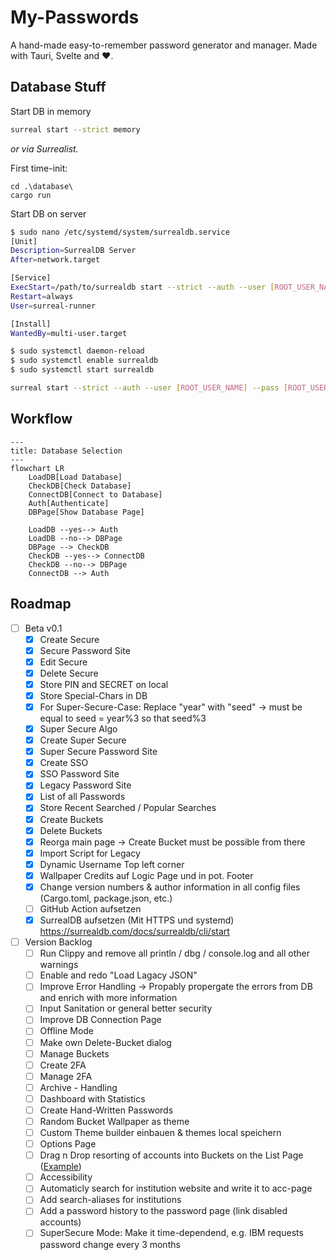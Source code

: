 # My-Passwords

A hand-made easy-to-remember password generator and manager. Made with Tauri, Svelte and ♥.

## Database Stuff

Start DB in memory

```sh
surreal start --strict memory
```

*or via Surrealist.*

First time-init:

```pwsh
cd .\database\
cargo run
```

Start DB on server

```sh
$ sudo nano /etc/systemd/system/surrealdb.service
[Unit]
Description=SurrealDB Server
After=network.target

[Service]
ExecStart=/path/to/surrealdb start --strict --auth --user [ROOT_USER_NAME] --pass [ROOT_USER_PASSWORD] file:/home/surreal-runner/mydatabase.db
Restart=always
User=surreal-runner

[Install]
WantedBy=multi-user.target

$ sudo systemctl daemon-reload
$ sudo systemctl enable surrealdb
$ sudo systemctl start surrealdb
```

```sh
surreal start --strict --auth --user [ROOT_USER_NAME] --pass [ROOT_USER_PASSWORD] 
```

## Workflow

```mermaid
---
title: Database Selection
---
flowchart LR
    LoadDB[Load Database]
    CheckDB[Check Database]
    ConnectDB[Connect to Database]
    Auth[Authenticate]
    DBPage[Show Database Page]

    LoadDB --yes--> Auth
    LoadDB --no--> DBPage
    DBPage --> CheckDB
    CheckDB --yes--> ConnectDB
    CheckDB --no--> DBPage
    ConnectDB --> Auth
```

## Roadmap

- [ ] Beta v0.1
  - [x] Create Secure
  - [x] Secure Password Site
  - [x] Edit Secure
  - [x] Delete Secure
  - [x] Store PIN and SECRET on local
  - [x] Store Special-Chars in DB
  - [x] For Super-Secure-Case: Replace "year" with "seed" -> must be equal to seed = year%3 so that seed%3
  - [x] Super Secure Algo
  - [x] Create Super Secure
  - [x] Super Secure Password Site
  - [x] Create SSO
  - [x] SSO Password Site
  - [x] Legacy Password Site
  - [x] List of all Passwords
  - [x] Store Recent Searched / Popular Searches
  - [x] Create Buckets
  - [x] Delete Buckets
  - [x] Reorga main page -> Create Bucket must be possible from there
  - [x] Import Script for Legacy
  - [x] Dynamic Username Top left corner
  - [x] Wallpaper Credits auf Logic Page und in pot. Footer
  - [x] Change version numbers & author information in all config files (Cargo.toml, package.json, etc.)
  - [ ] GitHub Action aufsetzen
  - [x] SurrealDB aufsetzen (Mit HTTPS und systemd) <https://surrealdb.com/docs/surrealdb/cli/start>
- [ ] Version Backlog
  - [ ] Run Clippy and remove all println / dbg / console.log and all other warnings
  - [ ] Enable and redo "Load Lagacy JSON"
  - [ ] Improve Error Handling -> Propably propergate the errors from DB and enrich with more information
  - [ ] Input Sanitation or general better security
  - [ ] Improve DB Connection Page
  - [ ] Offline Mode
  - [ ] Make own Delete-Bucket dialog
  - [ ] Manage Buckets
  - [ ] Create 2FA
  - [ ] Manage 2FA
  - [ ] Archive - Handling
  - [ ] Dashboard with Statistics
  - [ ] Create Hand-Written Passwords
  - [ ] Random Bucket Wallpaper as theme
  - [ ] Custom Theme builder einbauen & themes local speichern
  - [ ] Options Page
  - [ ] Drag n Drop resorting of accounts into Buckets on the List Page ([Example](https://svelte.dev/repl/b225504c9fea44b189ed5bfb566df6e6?version=4.2.18))
  - [ ] Accessibility
  - [ ] Automaticly search for institution website and write it to acc-page
  - [ ] Add search-aliases for institutions
  - [ ] Add a password history to the password page (link disabled accounts)
  - [ ] SuperSecure Mode: Make it time-dependend, e.g. IBM requests password change every 3 months
